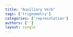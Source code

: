 ```yaml
---
title: "Auxiliary Verb"
tags: ['trignometry']
categories: ['represntation']
authors: ['']
layout: single
---
```

